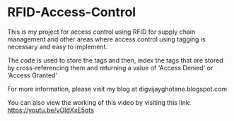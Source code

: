 # RFID-Access-Control
This is my project for access control using RFID for supply chain management and other areas where access control using tagging is necessary and easy to implement. 

The code is used to store the tags and then, index the tags that are stored by cross-referencing them and returning a value of 'Access Denied' or 'Access Granted'

For more information, please visit my blog at digvijayghotane.blogspot.com

You can also view the working of this video by visiting this link: https://youtu.be/vOIdXxE5qts
